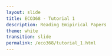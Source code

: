 ```yaml
---
layout: slide
title: ECO368 - Tutorial 1
description: Reading Emipirical Papers
theme: white
transition: slide
permalink: /eco368/tutorial_1.html
---
```

<section data-markdown data-separator="^\r?\n----\r?\n" data-separator-vertical="^\r?\n--\r?\n">
<script type="text/template">



## How to Read Economics Papers
### ECO368 - Tutorial 1
<br></br>


# ![U of T Logo](u_of_t_crest.svg)


##### [Dario Toman](https://dariotoman.com/)
###### dario.toman@mail.utoronto.ca

--

### Plan for Today


----

### The Big Questions


 - Who wrote the paper?
 - What question are they trying to answer?
 - Why are they asking the question?
 - How are they trying to answer it?
 - What are their results?
 - Do you believe the results?
 

--

maybe??



</script>
</section>